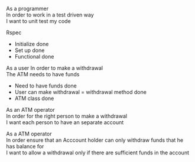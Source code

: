  As a programmer<br>
 In order to work in a test driven way<br>
 I want to unit test my code

 Rspec
- Initialize done
- Set up done
- Functional done

 As a user In order to make a withdrawal<br> The ATM needs to have funds


- Need to have funds done
- User can make withdrawal = withdrawal method done
- ATM class done

As an ATM operator <br> In order for the right person to make a withdrawal <br> I want each person to have an separate account

As a ATM operator <br>
In order ensure that an Acccount holder can only withdraw funds that he has balance for <br>
I want to allow a withdrawal only if there are sufficient funds in the account
